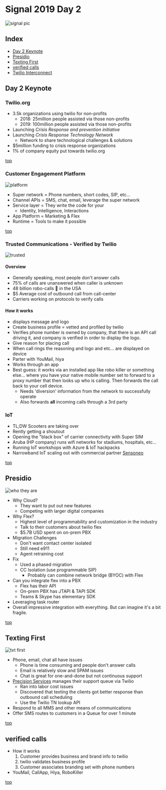 # Signal 2019 Day 2

![signal pic](pics/keynote.jpg)

## Index
* [Day 2 Keynote](#day-2-keynote)
* [Presidio](#presidio)
* [Texting First](#texting-first)
* [verified calls](#verified-calls)
* [Twilio Interconnect](#twilio-interconnect)

## Day 2 Keynote

### Twilio.org

* 3.5k organizations using twilio for non-profits
  * 2018: 25million people assisted via those non-profits
  * 2019: 100million people assisted via those non-profits
* Launching _Crisis Response and prevention initiative_
* Launching _Crisis Response Technology Network_
  * Network to share technological challenges & solutions
* $5million funding to crisis response organizations
* 1% of company equity put towards twilio.org

[top](#index)

### Customer Engagement Platform

![platform](pics/keynote-platform.jpg)

* Super network = Phone numbers, short codes, SIP, etc...
* Channel APIs = SMS, chat, email, leverage the super network
* Service layer = They write the code for your
  * Identity, Intelligence, Interactions
* App Platform = Marketing & Flex
* Runtime = Tools to make it possible

[top](#index)

### Trusted Communications - Verified by Twilio

![trusted](pics/keynote-trusted.jpg)

#### Overview

* Generally speaking, most people don't answer calls
* 75% of calls are unanswered when caller is unknown
* 48 billion robo-calls 🤖 in the USA
* $5 Average cost of outbound call from call-center
* Carriers working on protocols to verify calls

#### How it works

* displays message and logo
* Create business profile = vetted and profiled by twilio
* Verifies phone number is owned by company, that there is an API call driving it, and company is verified in order to display the logo.
* Give reason for placing call
* When call rings the reasoning and logo and etc... are displayed on device
* Parter with YouMail, hiya
* Works through an app
* Best guess:  it works via an installed app like robo killer or something else… where you have your native mobile number set to forward to a proxy number that then looks up who is calling. Then forwards the call back to your cell device.
  * Needs 'diversion' information from the network to successfully operate
  * Also forwards **all** incoming calls through a 3rd party


### IoT

* TL;DW Scooters are taking over
* Rently getting a shoutout
* Opening the "black box" of carrier connectivity with Super SIM
* Aruba (HP company) runs wifi networks for stadiums, hospitals, etc...
* Running IoT workshops with Azure & IoT hackpacks
* Narrowband IoT scaling out with commercial partner [Sensoneo](https://sensoneo.com)

[top](#index)

## Presidio

![who they are](pics/Presidio.jpg)

* Why Cloud?
  * They want to put out new features
  * Competing with larger digital companies
* Why Flex?
  * Highest level of programmability and customization in the industry
  * Talk to their customers about twilio flex
  * $5.7B USD spent on on-prem PBX
* Migration Challenges
  * Don't want contact center isolated
  * Still need e911
  * Agent retraining cost
* Fix
  * Used a phased migration
  * CC Isolation (use programmable SIP)
    * Probably can combine network bridge (BYOC) with Flex
* Can you integrate flex into a PBX
  * Flex has their API
  * On-prem PBX has JTAPI & TAPI SDK
  * Teams & Skype has elementary SDK
* Leveraging task router
* Overall impressive integration with everything. But can imagine it's a bit fragile.

[top](#index)

## Texting First

![txt first](pics/txtfirst.jpg)

* Phone, email, chat all have issues
  * Phone is time consuming and people don't answer calls
  * Email is relatively slow and SPAM issues
  * Chat is great for one-and-done but not continuous support
* [Precision Services](https://www.precisiontv.com) manages their support queue via Twilio
  * Ran into labor cost issues
  * Discovered that texting the clients got better response than outbound call scheduling
  * Use the Twilio TN lookup API
* Respond to all MMS and other means of communications
* Offer SMS routes to customers in a Queue for over 1 minute

[top](#index)

## verified calls

* How it works
  1. Customer provides business and brand info to twilio
  2. twilio validates business profile
  3. Customer associates branding set with phone numbers
* YouMail, CallApp, Hiya, RoboKiller

[top](#index)

